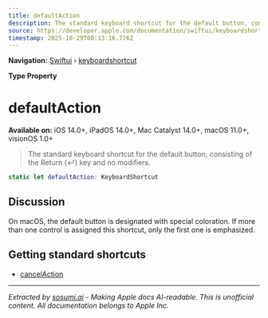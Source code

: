 ```yaml
---
title: defaultAction
description: The standard keyboard shortcut for the default button, consisting of the Return (↩) key and no modifiers.
source: https://developer.apple.com/documentation/swiftui/keyboardshortcut/defaultaction
timestamp: 2025-10-29T00:13:16.776Z
---
```


**Navigation:** [Swiftui](/documentation/swiftui) › [keyboardshortcut](/documentation/swiftui/keyboardshortcut)

**Type Property**

# defaultAction

**Available on:** iOS 14.0+, iPadOS 14.0+, Mac Catalyst 14.0+, macOS 11.0+, visionOS 1.0+

> The standard keyboard shortcut for the default button, consisting of the Return (↩) key and no modifiers.

```swift
static let defaultAction: KeyboardShortcut
```

## Discussion

On macOS, the default button is designated with special coloration. If more than one control is assigned this shortcut, only the first one is emphasized.

## Getting standard shortcuts

- [cancelAction](/documentation/swiftui/keyboardshortcut/cancelaction)

---

*Extracted by [sosumi.ai](https://sosumi.ai) - Making Apple docs AI-readable.*
*This is unofficial content. All documentation belongs to Apple Inc.*
